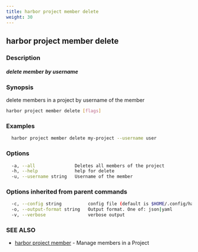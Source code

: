 ```yaml
---
title: harbor project member delete
weight: 30
---
```

## harbor project member delete

### Description

##### delete member by username

### Synopsis

delete members in a project by username of the member

```sh
harbor project member delete [flags]
```

### Examples

```sh
  harbor project member delete my-project --username user
```

### Options

```sh
  -a, --all               Deletes all members of the project
  -h, --help              help for delete
  -u, --username string   Username of the member
```

### Options inherited from parent commands

```sh
  -c, --config string          config file (default is $HOME/.config/harbor-cli/config.yaml)
  -o, --output-format string   Output format. One of: json|yaml
  -v, --verbose                verbose output
```

### SEE ALSO

* [harbor project member](harbor-project-member.md)	 - Manage members in a Project

